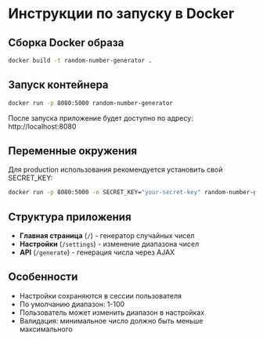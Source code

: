# Инструкции по запуску в Docker

## Сборка Docker образа

```bash
docker build -t random-number-generator .
```

## Запуск контейнера

```bash
docker run -p 8080:5000 random-number-generator
```

После запуска приложение будет доступно по адресу: http://localhost:8080

## Переменные окружения

Для production использования рекомендуется установить свой SECRET_KEY:

```bash
docker run -p 8080:5000 -e SECRET_KEY="your-secret-key" random-number-generator
```

## Структура приложения

- **Главная страница** (`/`) - генератор случайных чисел
- **Настройки** (`/settings`) - изменение диапазона чисел
- **API** (`/generate`) - генерация числа через AJAX

## Особенности

- Настройки сохраняются в сессии пользователя
- По умолчанию диапазон: 1-100
- Пользователь может изменить диапазон в настройках
- Валидация: минимальное число должно быть меньше максимального
